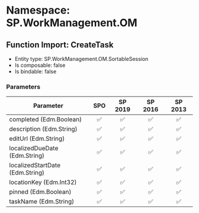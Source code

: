 # Namespace: SP.WorkManagement.OM

## Function Import: CreateTask

- Entity type: SP.WorkManagement.OM.SortableSession
- Is composable: false
- Is bindable: false

### Parameters

Parameter | SPO | SP 2019 | SP 2016 | SP 2013
----------|:---:|:-------:|:-------:|:-------:
completed (Edm.Boolean) | ✅ | ✅ | ✅ | ✅
description (Edm.String) | ✅ | ✅ | ✅ | ✅
editUrl (Edm.String) | ✅ | ✅ | ✅ | ✅
localizedDueDate (Edm.String) | ✅ | ✅ | ✅ | ✅
localizedStartDate (Edm.String) | ✅ | ✅ | ✅ | ✅
locationKey (Edm.Int32) | ✅ | ✅ | ✅ | ✅
pinned (Edm.Boolean) | ✅ | ✅ | ✅ | ✅
taskName (Edm.String) | ✅ | ✅ | ✅ | ✅